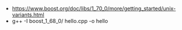 * https://www.boost.org/doc/libs/1_70_0/more/getting_started/unix-variants.html
* g++ -I boost_1_68_0/ hello.cpp -o hello

